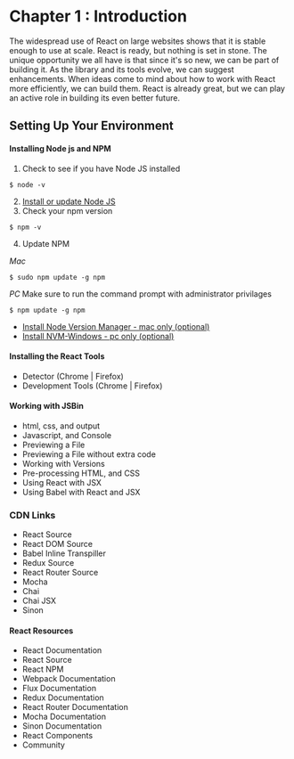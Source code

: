 Chapter 1 : Introduction
==================
The widespread use of React on large websites shows that it is stable enough to use at scale. React is ready, 
but nothing is set in stone. The unique opportunity we all have is that since it's so new, we can be part of building it. 
As the library and its tools evolve, we can suggest enhancements. When ideas come to mind about how to work with 
React more efficiently, we can build them. React is already great, but we can play an active role in building 
its even better future.

Setting Up Your Environment
--------

#### Installing Node js and NPM

1. Check to see if you have Node JS installed

```
$ node -v
```

2. [Install or update Node JS](https://nodejs.org/en/)
3. Check your npm version

```
$ npm -v
```

4. Update NPM

*Mac*
```
$ sudo npm update -g npm 
```

*PC*
Make sure to run the command prompt with administrator privilages
```
$ npm update -g npm
```

* [Install Node Version Manager - mac only (optional)](https://github.com/creationix/nvm)
* [Install NVM-Windows - pc only (optional)](https://github.com/coreybutler/nvm-windows)

#### Installing the React Tools

* Detector (Chrome | Firefox)
* Development Tools (Chrome | Firefox)

#### Working with JSBin

* html, css, and output
* Javascript, and Console
* Previewing a File
* Previewing a File without extra code
* Working with Versions
* Pre-processing HTML, and CSS
* Using React with JSX
* Using Babel with React and JSX

### CDN Links

* React Source
* React DOM Source
* Babel Inline Transpiller
* Redux Source
* React Router Source
* Mocha 
* Chai
* Chai JSX
* Sinon

#### React Resources

* React Documentation
* React Source
* React NPM
* Webpack Documentation
* Flux Documentation
* Redux Documentation
* React Router Documentation
* Mocha Documentation
* Sinon Documentation
* React Components
* Community